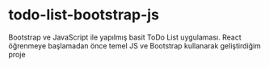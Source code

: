 # todo-list-bootstrap-js
Bootstrap ve JavaScript ile yapılmış basit ToDo List uygulaması. React öğrenmeye başlamadan önce temel JS ve Bootstrap kullanarak geliştirdiğim proje
